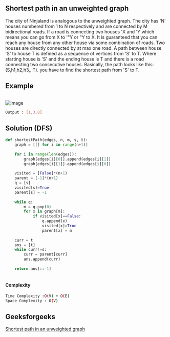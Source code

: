 ## Shortest path in an unweighted graph
The city of Ninjaland is analogous to the unweighted graph. The city has 'N' houses numbered from 1 to N
respectively and are connected by M bidirectional roads. If a road is connecting two houses 'X and 'Y which
means you can go from X to '"Y or "Y to X. It is guaranteed that you can reach any house from any other
house via some combination of roads. Two houses are directly connected by at max one road.
A path between house 'S' to house T is defined as a sequence of vertices from 'S' to T. Where starting
house is 'S' and the ending house is T and there is a road connecting two consecutive houses. Basically, the
path looks like this: (S,h1,h2,h3,. T). you have to find the shortest path from 'S' to T.

## Example 

```bash

```
![image](https://user-images.githubusercontent.com/94613732/204073707-b5f3dddf-1d28-445e-b156-8dafaed18669.png)


```bash
Output : [1,3,8]

```

## Solution (DFS)

```python
def shortestPath(edges, n, m, s, t):
    graph = [[] for i in range(n+1)]
    
    for i in range(len(edges)):
        graph[edges[i][0]].append(edges[i][1])
        graph[edges[i][1]].append(edges[i][0])
        
    visited = [False]*(n+1)
    parent = [-1]*(n+1)
    q = [s]
    visited[s]=True
    parent[s] = -1
    
    while q:
        m = q.pop(0)
        for x in graph[m]:
            if visited[x]==False:
                q.append(x)
                visited[x]=True
                parent[x] = m
    
    curr = t
    ans = [t]
    while curr!=s:
        curr = parent[curr]
        ans.append(curr)
        
    return ans[::-1]
        
 ```
#### Complexity
```bash
Time Complexity :O(V) + O(E)
Space Complexity : O(V)
```
## Geeksforgeeks
[Shortest path in an unweighted graph](https://www.codingninjas.com/codestudio/problems/shortest-path-in-an-unweighted-graph_981297?leftPanelTab=0)
